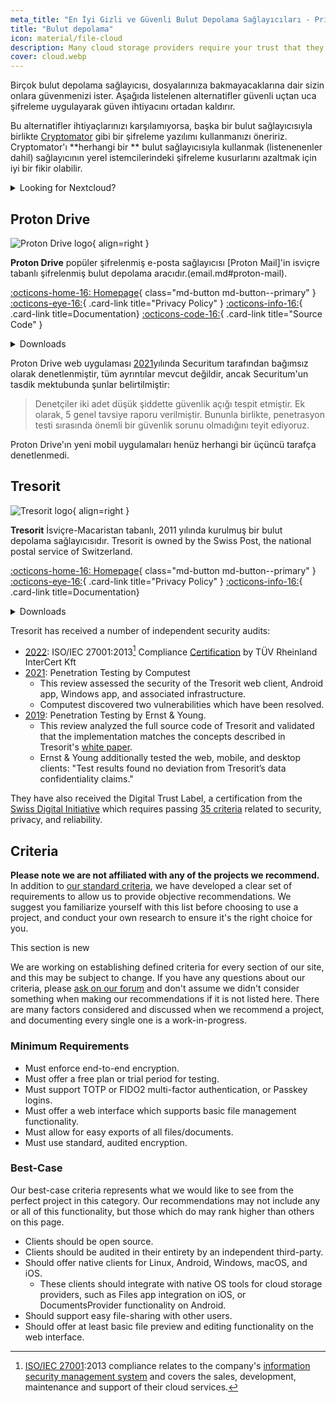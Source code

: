```yaml
---
meta_title: "En İyi Gizli ve Güvenli Bulut Depolama Sağlayıcıları - Privacy Guides"
title: "Bulut depolama"
icon: material/file-cloud
description: Many cloud storage providers require your trust that they will not look at your files. These are private alternatives!
cover: cloud.webp
---
```


Birçok bulut depolama sağlayıcısı, dosyalarınıza bakmayacaklarına dair sizin onlara güvenmenizi ister. Aşağıda listelenen alternatifler güvenli uçtan uca şifreleme uygulayarak güven ihtiyacını ortadan kaldırır.

Bu alternatifler ihtiyaçlarınızı karşılamıyorsa, başka bir bulut sağlayıcısıyla birlikte [Cryptomator](encryption.md#cryptomator-cloud) gibi bir şifreleme yazılımı kullanmanızı öneririz. Cryptomator'ı **herhangi bir ** bulut sağlayıcısıyla kullanmak (listenenenler dahil) sağlayıcının yerel istemcilerindeki şifreleme kusurlarını azaltmak için iyi bir fikir olabilir.

<details class="TYPE" markdown>
<summary>Looking for Nextcloud?</summary>

Nextcloud is [still a recommended tool](productivity.md) for self-hosting a file management suite, however we do not recommend third-party Nextcloud storage providers at the moment, because we do [not recommend](https://discuss.privacyguides.net/t/dont-recommend-nextcloud-e2ee/10352/29) Nextcloud's built-in E2EE functionality for home users.

</details>

## Proton Drive

<div class="admonition recommendation" markdown>

![Proton Drive logo](assets/img/cloud/protondrive.svg){ align=right }

**Proton Drive** popüler şifrelenmiş e-posta sağlayıcısı [Proton Mail]'in isviçre tabanlı şifrelenmiş bulut depolama aracıdır.(email.md#proton-mail).

[:octicons-home-16: Homepage](https://proton.me/drive){ class="md-button md-button--primary" }
[:octicons-eye-16:](https://proton.me/legal/privacy){ .card-link title="Privacy Policy" }
[:octicons-info-16:](https://proton.me/support/drive){ .card-link title=Documentation}
[:octicons-code-16:](https://github.com/ProtonMail/WebClients){ .card-link title="Source Code" }

<details class="downloads" markdown>
<summary>Downloads</summary>

- [:simple-googleplay: Google Play](https://play.google.com/store/apps/details?id=me.proton.android.drive)
- [:simple-appstore: App Store](https://apps.apple.com/app/id1509667851)
- [:simple-windows11: Windows](https://proton.me/drive/download)
- [:simple-apple: macOS](https://proton.me/drive/download)

</details>

</div>

Proton Drive web uygulaması [2021](https://proton.me/blog/security-audit-all-proton-apps)yılında Securitum tarafından bağımsız olarak denetlenmiştir, tüm ayrıntılar mevcut değildir, ancak Securitum'un tasdik mektubunda şunlar belirtilmiştir:

> Denetçiler iki adet düşük şiddette güvenlik açığı tespit etmiştir. Ek olarak, 5 genel tavsiye raporu verilmiştir. Bununla birlikte, penetrasyon testi sırasında önemli bir güvenlik sorunu olmadığını teyit ediyoruz.

Proton Drive'ın yeni mobil uygulamaları henüz herhangi bir üçüncü tarafça denetlenmedi.

## Tresorit

<div class="admonition recommendation" markdown>

![Tresorit logo](assets/img/cloud/tresorit.svg){ align=right }

**Tresorit** İsviçre-Macaristan tabanlı, 2011 yılında kurulmuş bir bulut depolama sağlayıcısıdır. Tresorit is owned by the Swiss Post, the national postal service of Switzerland.

[:octicons-home-16: Homepage](https://tresorit.com/){ class="md-button md-button--primary" }
[:octicons-eye-16:](https://tresorit.com/legal/privacy-policy){ .card-link title="Privacy Policy" }
[:octicons-info-16:](https://support.tresorit.com/hc/en-us){ .card-link title=Documentation}

<details class="downloads" markdown>
<summary>Downloads</summary>

- [:simple-googleplay: Google Play](https://play.google.com/store/apps/details?id=com.tresorit.mobile)
- [:simple-appstore: App Store](https://apps.apple.com/app/apple-store/id722163232)
- [:simple-windows11: Windows](https://tresorit.com/download)
- [:simple-apple: macOS](https://tresorit.com/download)
- [:simple-linux: Linux](https://tresorit.com/download)

</details>

</div>

Tresorit has received a number of independent security audits:

- [2022](https://tresorit.com/blog/tresorit-receives-iso-27001-certification/): ISO/IEC 27001:2013[^1] Compliance [Certification](https://www.certipedia.com/quality_marks/9108644476) by TÜV Rheinland InterCert Kft
- [2021](https://tresorit.com/blog/fresh-penetration-testing-confirms-tresorit-security/): Penetration Testing by Computest
    - This review assessed the security of the Tresorit web client, Android app, Windows app, and associated infrastructure.
    - Computest discovered two vulnerabilities which have been resolved.
- [2019](https://tresorit.com/blog/ernst-young-review-verifies-tresorits-security-architecture/): Penetration Testing by Ernst & Young.
    - This review analyzed the full source code of Tresorit and validated that the implementation matches the concepts described in Tresorit's [white paper](https://prodfrontendcdn.azureedge.net/202208011608/tresorit-encryption-whitepaper.pdf).
    - Ernst & Young additionally tested the web, mobile, and desktop clients: "Test results found no deviation from Tresorit’s data confidentiality claims."

They have also received the Digital Trust Label, a certification from the [Swiss Digital Initiative](https://www.swiss-digital-initiative.org/digital-trust-label/) which requires passing [35 criteria](https://digitaltrust-label.swiss/criteria/) related to security, privacy, and reliability.

## Criteria

**Please note we are not affiliated with any of the projects we recommend.** In addition to [our standard criteria](about/criteria.md), we have developed a clear set of requirements to allow us to provide objective recommendations. We suggest you familiarize yourself with this list before choosing to use a project, and conduct your own research to ensure it's the right choice for you.

<div class="admonition example" markdown>
<p class="admonition-title">This section is new</p>

We are working on establishing defined criteria for every section of our site, and this may be subject to change. If you have any questions about our criteria, please [ask on our forum](https://discuss.privacyguides.net/latest) and don't assume we didn't consider something when making our recommendations if it is not listed here. There are many factors considered and discussed when we recommend a project, and documenting every single one is a work-in-progress.

</div>

### Minimum Requirements

- Must enforce end-to-end encryption.
- Must offer a free plan or trial period for testing.
- Must support TOTP or FIDO2 multi-factor authentication, or Passkey logins.
- Must offer a web interface which supports basic file management functionality.
- Must allow for easy exports of all files/documents.
- Must use standard, audited encryption.

### Best-Case

Our best-case criteria represents what we would like to see from the perfect project in this category. Our recommendations may not include any or all of this functionality, but those which do may rank higher than others on this page.

- Clients should be open source.
- Clients should be audited in their entirety by an independent third-party.
- Should offer native clients for Linux, Android, Windows, macOS, and iOS.
    - These clients should integrate with native OS tools for cloud storage providers, such as Files app integration on iOS, or DocumentsProvider functionality on Android.
- Should support easy file-sharing with other users.
- Should offer at least basic file preview and editing functionality on the web interface.

[^1]: [ISO/IEC 27001](https://en.wikipedia.org/wiki/ISO/IEC_27001):2013 compliance relates to the company's [information security management system](https://en.wikipedia.org/wiki/Information_security_management) and covers the sales, development, maintenance and support of their cloud services.
